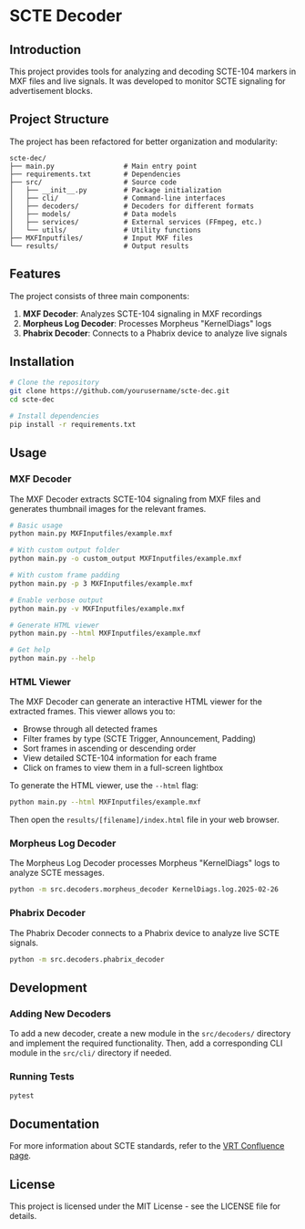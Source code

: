 # SCTE Decoder

## Introduction

This project provides tools for analyzing and decoding SCTE-104 markers in MXF files and live signals. It was developed to monitor SCTE signaling for advertisement blocks.

## Project Structure

The project has been refactored for better organization and modularity:

```
scte-dec/
├── main.py                 # Main entry point
├── requirements.txt        # Dependencies
├── src/                    # Source code
│   ├── __init__.py         # Package initialization
│   ├── cli/                # Command-line interfaces
│   ├── decoders/           # Decoders for different formats
│   ├── models/             # Data models
│   ├── services/           # External services (FFmpeg, etc.)
│   └── utils/              # Utility functions
├── MXFInputfiles/          # Input MXF files
└── results/                # Output results
```

## Features

The project consists of three main components:

1. **MXF Decoder**: Analyzes SCTE-104 signaling in MXF recordings
2. **Morpheus Log Decoder**: Processes Morpheus "KernelDiags" logs
3. **Phabrix Decoder**: Connects to a Phabrix device to analyze live signals

## Installation

```bash
# Clone the repository
git clone https://github.com/yourusername/scte-dec.git
cd scte-dec

# Install dependencies
pip install -r requirements.txt
```

## Usage

### MXF Decoder

The MXF Decoder extracts SCTE-104 signaling from MXF files and generates thumbnail images for the relevant frames.

```bash
# Basic usage
python main.py MXFInputfiles/example.mxf

# With custom output folder
python main.py -o custom_output MXFInputfiles/example.mxf

# With custom frame padding
python main.py -p 3 MXFInputfiles/example.mxf

# Enable verbose output
python main.py -v MXFInputfiles/example.mxf

# Generate HTML viewer
python main.py --html MXFInputfiles/example.mxf

# Get help
python main.py --help
```

### HTML Viewer

The MXF Decoder can generate an interactive HTML viewer for the extracted frames. This viewer allows you to:

- Browse through all detected frames
- Filter frames by type (SCTE Trigger, Announcement, Padding)
- Sort frames in ascending or descending order
- View detailed SCTE-104 information for each frame
- Click on frames to view them in a full-screen lightbox

To generate the HTML viewer, use the `--html` flag:

```bash
python main.py --html MXFInputfiles/example.mxf
```

Then open the `results/[filename]/index.html` file in your web browser.

### Morpheus Log Decoder

The Morpheus Log Decoder processes Morpheus "KernelDiags" logs to analyze SCTE messages.

```bash
python -m src.decoders.morpheus_decoder KernelDiags.log.2025-02-26
```

### Phabrix Decoder

The Phabrix Decoder connects to a Phabrix device to analyze live SCTE signals.

```bash
python -m src.decoders.phabrix_decoder
```

## Development

### Adding New Decoders

To add a new decoder, create a new module in the `src/decoders/` directory and implement the required functionality. Then, add a corresponding CLI module in the `src/cli/` directory if needed.

### Running Tests

```bash
pytest
```

## Documentation

For more information about SCTE standards, refer to the [VRT Confluence page](https://vrt-prod.atlassian.net/wiki/spaces/TVUZS/pages/16091094/Beschrijving+SCTE-standaard+en+implementatie+op+VRT).

## License

This project is licensed under the MIT License - see the LICENSE file for details.
